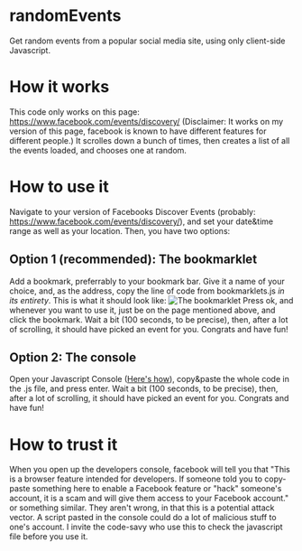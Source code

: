 # randomEvents

Get random events from a popular social media site, using only client-side Javascript.

# How it works

This code only works on this page: https://www.facebook.com/events/discovery/ (Disclaimer: It works on my version of this page, facebook is known to have different features for different people.) It scrolles down a bunch of times, then creates a list of all the events loaded, and chooses one at random.

# How to use it

Navigate to your version of Facebooks Discover Events (probably: https://www.facebook.com/events/discovery/), and set your date&time range as well as your location. Then, you have two options:

## Option 1 (recommended): The bookmarklet

Add a bookmark, preferrably to your bookmark bar. Give it a name of your choice, and, as the address, copy the line of code from bookmarklets.js *in its entirety*. This is what it should look like: ![The bookmarklet](bookmarkletExample.jpg?raw=true) Press ok, and whenever you want to use it, just be on the page mentioned above, and click the bookmark. Wait a bit (100 seconds, to be precise), then, after a lot of scrolling, it should have picked an event for you. Congrats and have fun!

## Option 2: The console

Open your Javascript Console ([Here's how](https://webmasters.stackexchange.com/questions/8525/how-do-i-open-the-javascript-console-in-different-browsers)), copy&paste the whole code in the .js file, and press enter. Wait a bit (100 seconds, to be precise), then, after a lot of scrolling, it should have picked an event for you. Congrats and have fun!

# How to trust it

When you open up the developers console, facebook will tell you that "This is a browser feature intended for developers. If someone told you to copy-paste something here to enable a Facebook feature or "hack" someone's account, it is a scam and will give them access to your Facebook account." or something similar. 
They aren't wrong, in that this is a potential attack vector. A script pasted in the console could do a lot of malicious stuff to one's account. I invite the code-savy who use this to check the javascript file before you use it. 
